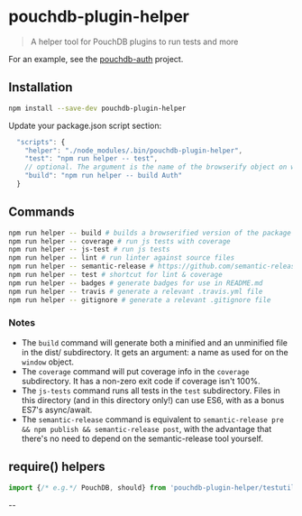 pouchdb-plugin-helper
=====================

> A helper tool for PouchDB plugins to run tests and more

For an example, see the
[pouchdb-auth](https://github.com/pouchdb/pouchdb-auth) project.

Installation
------------

```bash
npm install --save-dev pouchdb-plugin-helper
```

Update your package.json script section:
```javascript
  "scripts": {
    "helper": "./node_modules/.bin/pouchdb-plugin-helper",
    "test": "npm run helper -- test",
    // optional. The argument is the name of the browserify object on window
    "build": "npm run helper -- build Auth"
  }
```

Commands
--------

```bash
npm run helper -- build # builds a browserified version of the package
npm run helper -- coverage # run js tests with coverage
npm run helper -- js-test # run js tests
npm run helper -- lint # run linter against source files
npm run helper -- semantic-release # https://github.com/semantic-release/semantic-release
npm run helper -- test # shortcut for lint & coverage
npm run helper -- badges # generate badges for use in README.md
npm run helper -- travis # generate a relevant .travis.yml file
npm run helper -- gitignore # generate a relevant .gitignore file
```

### Notes

- The ``build`` command will generate both a minified and an unminified
  file in the dist/ subdirectory. It gets an argument: a name as used for
  on the ``window`` object.
- The ``coverage`` command will put coverage info in the ``coverage``
  subdirectory. It has a non-zero exit code if coverage isn't 100%.
- The ``js-tests`` command runs all tests in the ``test`` subdirectory.
  Files in this directory (and in this directory only!) can use ES6, with
  as a bonus ES7's async/await.
- The ``semantic-release`` command is equivalent to
  ``semantic-release pre && npm publish && semantic-release post``, with
  the advantage that there's no need to depend on the semantic-release
  tool yourself.

require() helpers
-----------------

```javascript
import {/* e.g.*/ PouchDB, should} from 'pouchdb-plugin-helper/testutils');
```
--
###
